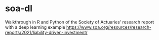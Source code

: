 # soa-dl
Walkthrough in R and Python of the Society of Actuaries' research report with a deep learning example https://www.soa.org/resources/research-reports/2021/liability-driven-investment/
